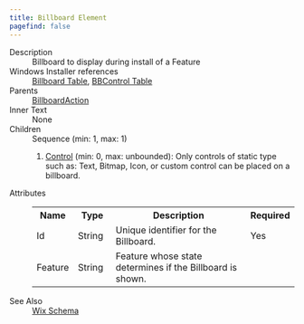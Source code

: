 ```yaml
---
title: Billboard Element
pagefind: false
---
```

<dl>
  <dt>Description</dt>
  <dd>                 Billboard to display during install of a Feature             </dd>
  <dt>Windows Installer references</dt>
  <dd>
    <a href="http://msdn.microsoft.com/library/aa367823.aspx" target="_blank">Billboard Table</a>, <a href="http://msdn.microsoft.com/library/aa367818.aspx" target="_blank">BBControl Table</a></dd>
  <dt>Parents</dt>
  <dd>
    <a href="../billboardaction/">BillboardAction</a>
  </dd>
  <dt>Inner Text</dt>
  <dd>None</dd>
  <dt>Children</dt>
  <dd>Sequence (min: 1, max: 1)<ol><li><a href="../control/">Control</a> (min: 0, max: unbounded): Only controls of static type such as: Text, Bitmap, Icon, or custom control can be placed on a billboard.</li></ol></dd>
  <dt>Attributes</dt>
  <dd>
    <table cellspacing="0" cellpadding="0" class="schema">
      <tr>
        <th width="15%">Name</th>
        <th width="15%">Type</th>
        <th width="65%">Description</th>
        <th width="15%">Required</th>
      </tr>
      <tr>
        <td>Id</td>
        <td>String</td>
        <td>Unique identifier for the Billboard.</td>
        <td>Yes</td>
      </tr>
      <tr>
        <td>Feature</td>
        <td>String</td>
        <td>Feature whose state determines if the Billboard is shown.</td>
        <td>&nbsp;</td>
      </tr>
    </table>
  </dd>
  <dt>See Also</dt>
  <dd>
    <a href="../">Wix Schema</a>
  </dd>
</dl>
